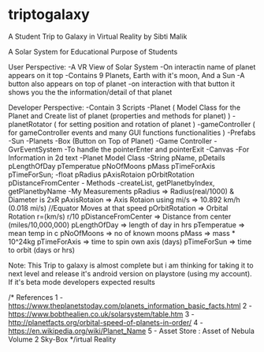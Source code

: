 # triptogalaxy
A Student Trip to Galaxy in Virtual Reality by Sibti Malik

A Solar System for Educational Purpose of Students

User Perspective:
	-A VR View of Solar System
	-On interactin name of planet appears on it top
	-Contains 9 Planets, Earth with it's moon, And a Sun
	-A button also appears on top of planet
	-on interaction with that button it shows you the the information/detail of that planet

Developer Perspective:
	-Contain 3 Scripts
		-Planet ( Model Class for the Planet and Create list of planet (properties and methods for planet) )
		-planetRotator ( for setting position and rotation of planet )
		-gameController ( for gameController events and many GUI functions functionalities )
	-Prefabs
		-Sun
		-Planets
		-Box (Button on Top of Planet)
		-Game Controller
	-GvrEventSystem
		-To handle the pointerEnter and pointerExit
	-Canvas
		-For Information in 2d text 
	-Planet Model Class
		-String pName, pDetails pLengthOfDay pTemperatue pNoOfMoons pMass pTimeForAxis pTimeForSun;
        	-float pRadius pAxisRotaion pOrbitRotation pDistanceFromCenter 
		- Methods -createList, getPlanetbyIndex, getPlanetbyName
	-My Measurements
		pRadius 		=> Radius(real/1000) & Diameter is 2xR 
                pAxisRotaion 		=> Axis Rotaion using mi/s => 10.892 km/h (0.018 mi/s)  //Equator Moves at that speed
                pOrbitRotation 		=> Orbital Rotation r=(km/s) r/10 
                pDistanceFromCenter	=> Distance from center (miles/10,000,000)
                pLengthOfDay		=> length of day in hrs
                pTemperatue 		=> mean temp in c
                pNoOfMoons		=> no of known moons
                pMass			=> mass * 10^24kg
                pTimeForAxis		=> time to spin own axis (days)
                pTimeForSun		=> time to orbit  (days or hrs)

Note:
  This Trip to galaxy is almost complete but i am thinking for taking it to next level and release it's android version
  on playstore (using my account). If it's beta mode developers expected results

/* References
 1 - https://www.theplanetstoday.com/planets_information_basic_facts.html
 2 - https://www.bobthealien.co.uk/solarsystem/table.htm
 3 - http://planetfacts.org/orbital-speed-of-planets-in-order/
 4 - https://en.wikipedia.org/wiki/Planet_Name
 5 - Asset Store : Asset of Nebula Volume 2 Sky-Box
 */irtual Reality
